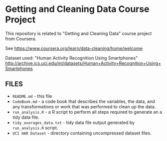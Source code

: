 # Getting and Cleaning Data Course Project

This repository is related to "Getting and Cleaning Data" course project
from Coursera.

See https://www.coursera.org/learn/data-cleaning/home/welcome

Dataset used: "Human Activity Recognition Using Smartphones"
http://archive.ics.uci.edu/ml/datasets/Human+Activity+Recognition+Using+Smartphones

## FILES

* `README.md` - this file
* `CodeBook.md` - a code book that describes the variables, the data, and any
  transformations or work that was performed to clean up the data.
* `run_analysis.R` - a R script to perform all steps required to generate an
  a tidy data file.
* `tidy_averages_data.txt` - tidy data file output generated by `run_analysis.R` script.
* `UCI HAR Dataset` - directory containing uncompressed dataset files.

